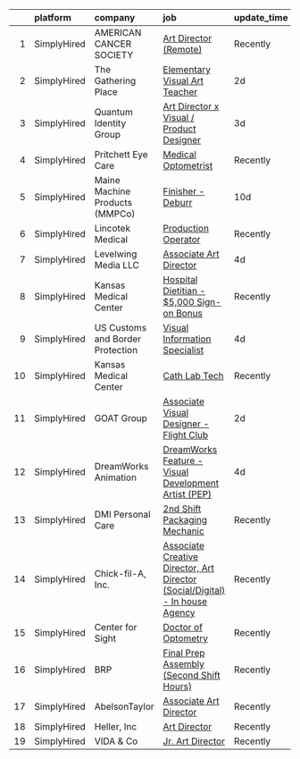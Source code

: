 

|    | platform    | company                          | job                                                                                                                                                                                 | update_time   | location                   |
|---:|:------------|:---------------------------------|:------------------------------------------------------------------------------------------------------------------------------------------------------------------------------------|:--------------|:---------------------------|
|  1 | SimplyHired | AMERICAN CANCER SOCIETY          | [Art Director (Remote)](https://www.simplyhired.com/job/TlyCIE9dywBuLVFoyf_mRBX8kdP-IOQ3uOlgZG1sAEkWaqX-PpLRvg?q=visual+art)                                                        | Recently      | Minneapolis-Saint Paul, MN |
|  2 | SimplyHired | The Gathering Place              | [Elementary Visual Art Teacher](https://www.simplyhired.com/job/tmh1C1K_iazP7kExbTqJky4Al2vJe0u0i33iyvLkntPSKeU9rFCLEg?q=visual+art)                                                | 2d            | San Antonio, TX            |
|  3 | SimplyHired | Quantum Identity Group           | [Art Director x Visual / Product Designer](https://www.simplyhired.com/job/I88_LM_iWJbOwWXZ9eJpk9fJfobKvmRTJGvJ-HnmEUV8Ulp4_bK02w?q=visual+art)                                     | 3d            | Houston, TX                |
|  4 | SimplyHired | Pritchett Eye Care               | [Medical Optometrist](https://www.simplyhired.com/job/qkLF0fGZ-vF2CQqxD04EvPrqYsEPD0ELBNytrnGpnNwpchet5dBblg?q=visual+art)                                                          | Recently      | Reno, NV                   |
|  5 | SimplyHired | Maine Machine Products (MMPCo)   | [Finisher - Deburr](https://www.simplyhired.com/job/orNXs-UOmNrStaxJOOh-Ko1avCjbkrIylYdbdLZPqCI-fBPafAJAOA?q=visual+art)                                                            | 10d           | South Paris, ME            |
|  6 | SimplyHired | Lincotek Medical                 | [Production Operator](https://www.simplyhired.com/job/9za2pjRV09m-5iv9gHfX0AxJrmkc9FjUSwHT46v3qWWG2XRXxTO-Mg?q=visual+art)                                                          | Recently      | Molalla, OR                |
|  7 | SimplyHired | Levelwing Media LLC              | [Associate Art Director](https://www.simplyhired.com/job/NnPGxBL6KJfW0cWX1BQK9vWB_S43Fv67wDojUNLgImIf5nurt0XmpA?q=visual+art)                                                       | 4d            | Remote +2 locations        |
|  8 | SimplyHired | Kansas Medical Center            | [Hospital Dietitian - $5,000 Sign-on Bonus](https://www.simplyhired.com/job/aVGGWAeHqAdO4LwvQYMKAGvBYm42VFuIxyWE8MBDXfYW-s7rb-3sFw?q=visual+art)                                    | Recently      | Andover, KS                |
|  9 | SimplyHired | US Customs and Border Protection | [Visual Information Specialist](https://www.simplyhired.com/job/RtnRZXEdLAKvbcO0gMcj82rfQDg1NW-etH0aXWQMocLUdJp0qe2f9w?q=visual+art)                                                | 4d            | Washington, DC             |
| 10 | SimplyHired | Kansas Medical Center            | [Cath Lab Tech](https://www.simplyhired.com/job/mjq_8GEv8nNc64b0K6ePPa4ahh_2QKFxTjc6m_1Soz68pgIDQx768g?q=visual+art)                                                                | Recently      | Andover, KS                |
| 11 | SimplyHired | GOAT Group                       | [Associate Visual Designer - Flight Club](https://www.simplyhired.com/job/aX14Oreh6QyzznMZcRHybRIBBQ_AWACrp245RYnvJumFcNacB4VF5w?q=visual+art)                                      | 2d            | Los Angeles, CA            |
| 12 | SimplyHired | DreamWorks Animation             | [DreamWorks Feature - Visual Development Artist (PEP)](https://www.simplyhired.com/job/K5gOuy1OaMJwfEJ6ykU3wd7uCKFCOdTXb6CL64SEOQvGewoQ5FCV6A?q=visual+art)                         | 4d            | Englewood Cliffs, NJ       |
| 13 | SimplyHired | DMI Personal Care                | [2nd Shift Packaging Mechanic](https://www.simplyhired.com/job/Q58tGNSD6nikr7OmAkoYYm2A-0CjacQ2SLQYNtd0IqpEyWMFfZoGYQ?q=visual+art)                                                 | Recently      | Wharton, NJ                |
| 14 | SimplyHired | Chick-fil-A, Inc.                | [Associate Creative Director, Art Director (Social/Digital) - In house Agency](https://www.simplyhired.com/job/DnD6Obn6lw_Tmpha6V5AlEAbgWDa4prRBAIY0D66ytm7zvt-9cpZCA?q=visual+art) | Recently      | Atlanta, GA                |
| 15 | SimplyHired | Center for Sight                 | [Doctor of Optometry](https://www.simplyhired.com/job/Dc4EkkMiJZD22CbyZllvxveSAZ7hEH4ZJ0k_nw49ya2w-YWxr34alA?q=visual+art)                                                          | Recently      | Fall River, MA             |
| 16 | SimplyHired | BRP                              | [Final Prep Assembly (Second Shift Hours)](https://www.simplyhired.com/job/Dlmcn0lGKPvnM-i8qLemWMK9n8QE2CrZ1qXWrPGuOWXMkGExysszzQ?q=visual+art)                                     | Recently      | Saint Peter, MN            |
| 17 | SimplyHired | AbelsonTaylor                    | [Associate Art Director](https://www.simplyhired.com/job/pnEusHcBoJZcTPY6Lauk0zdr9jCidcfqCdiTpSQJXvuEqNnJa8Jdcw?q=visual+art)                                                       | Recently      | Remote                     |
| 18 | SimplyHired | Heller, Inc                      | [Art Director](https://www.simplyhired.com/job/8xdMBvsKw_YdIZ7Ozt2hlokyTb1wYRMLJQgE5TbHeIZeIbudXDTZtQ?q=visual+art)                                                                 | Recently      | Remote                     |
| 19 | SimplyHired | VIDA & Co                        | [Jr. Art Director](https://www.simplyhired.com/job/7c51IfO5MCKzAqi_yjmCV0AKgOSh6eyiIXt2DZ0M45FQffR0i3BGJw?q=visual+art)                                                             | Recently      | Austin, TX                 |